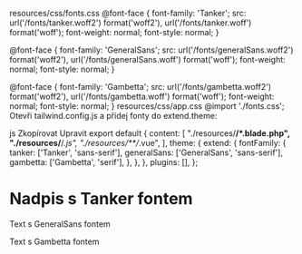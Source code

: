 resources/css/fonts.css
@font-face {
    font-family: 'Tanker';
    src: url('/fonts/tanker.woff2') format('woff2'),
         url('/fonts/tanker.woff') format('woff');
    font-weight: normal;
    font-style: normal;
}

@font-face {
    font-family: 'GeneralSans';
    src: url('/fonts/generalSans.woff2') format('woff2'),
         url('/fonts/generalSans.woff') format('woff');
    font-weight: normal;
    font-style: normal;
}

@font-face {
    font-family: 'Gambetta';
    src: url('/fonts/gambetta.woff2') format('woff2'),
         url('/fonts/gambetta.woff') format('woff');
    font-weight: normal;
    font-style: normal;
}
 resources/css/app.css 
@import './fonts.css';
Otevři tailwind.config.js a přidej fonty do extend.theme:

js
Zkopírovat
Upravit
export default {
    content: [
        "./resources/**/*.blade.php",
        "./resources/**/*.js",
        "./resources/**/*.vue",
    ],
    theme: {
        extend: {
            fontFamily: {
                tanker: ['Tanker', 'sans-serif'],
                generalSans: ['GeneralSans', 'sans-serif'],
                gambetta: ['Gambetta', 'serif'],
            },
        },
    },
    plugins: [],
};

<h1 class="font-tanker">Nadpis s Tanker fontem</h1>
<p class="font-generalSans">Text s GeneralSans fontem</p>
<p class="font-gambetta">Text s Gambetta fontem</p>